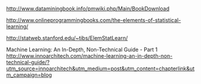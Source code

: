 http://www.dataminingbook.info/pmwiki.php/Main/BookDownload

http://www.onlineprogrammingbooks.com/the-elements-of-statistical-learning/

http://statweb.stanford.edu/~tibs/ElemStatLearn/


Machine Learning: An In-Depth, Non-Technical Guide - Part 1
http://www.innoarchitech.com/machine-learning-an-in-depth-non-technical-guide/?utm_source=innoarchitech&utm_medium=post&utm_content=chapterlink&utm_campaign=blog
